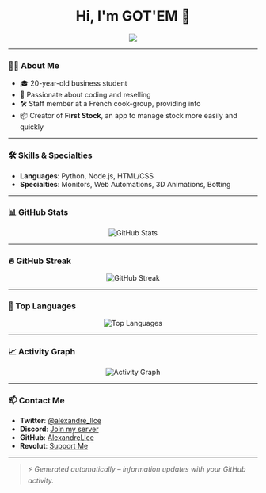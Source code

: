 <h1 align="center">Hi, I'm GOT'EM 👋</h1>

<p align="center">
  <img src="https://readme-typing-svg.herokuapp.com?font=Fira+Code&pause=1000&color=00F7FF&center=true&vCenter=true&width=435&lines=Reseller+%7C+Developer+%7C+Business+Student;Passionate+about+coding+and+reselling;Always+learning+and+creating..." />
</p>

---

### 👨‍💻 About Me

- 🎓 20-year-old business student
- 💼 Passionate about coding and reselling
- 🛠️ Staff member at a French cook-group, providing info
- 📦 Creator of **First Stock**, an app to manage stock more easily and quickly

---

### 🛠️ Skills & Specialties

- **Languages**: Python, Node.js, HTML/CSS
- **Specialties**: Monitors, Web Automations, 3D Animations, Botting

---

### 📊 GitHub Stats

<p align="center">
  <img src="https://github-readme-stats.vercel.app/api?username=AlexandreLlce&show_icons=true&theme=github_dark&hide_border=true" alt="GitHub Stats" />
</p>

---

### 🔥 GitHub Streak

<p align="center">
  <img src="https://streak-stats.demolab.com/?user=AlexandreLlce&theme=dark&hide_border=true&date_format=M%20j%5B%2C%20Y%5D" alt="GitHub Streak" />
</p>

---

### 🧠 Top Languages

<p align="center">
  <img src="https://github-readme-stats.vercel.app/api/top-langs/?username=AlexandreLlce&layout=compact&theme=github_dark&hide_border=true" alt="Top Languages" />
</p>

---

### 📈 Activity Graph

<p align="center">
  <img src="https://github-readme-activity-graph.vercel.app/graph?username=AlexandreLlce&bg_color=0d1117&color=00e0ff&line=00e0ff&point=ffffff&area=true&hide_border=true" alt="Activity Graph" />
</p>

---

### 📫 Contact Me

- **Twitter**: [@alexandre_llce](https://twitter.com/alexandre_llce)
- **Discord**: [Join my server](https://discord.gg/your-invite-link)
- **GitHub**: [AlexandreLlce](https://github.com/AlexandreLlce)
- **Revolut**: [Support Me](https://revolut.me/your-link)

---

> ⚡ *Generated automatically – information updates with your GitHub activity.*
